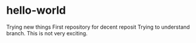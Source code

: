 # hello-world

Trying new things
First repository for decent reposit
Trying to understand branch. This is not very exciting.
